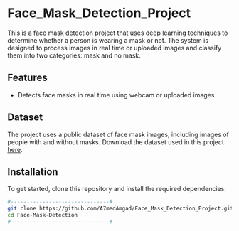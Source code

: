 # Face_Mask_Detection_Project
This is a face mask detection project that uses deep learning techniques to determine whether a person is wearing a mask or not. The system is designed to process images in real time or uploaded images and classify them into two categories: mask and no mask.


## Features
- Detects face masks in real time using webcam or uploaded images


## Dataset
The project uses a public dataset of face mask images, including images of people with and without masks. Download the dataset used in this project [here](https://www.kaggle.com/datasets/omkargurav/face-mask-dataset/code).


## Installation
To get started, clone this repository and install the required dependencies:
```bash
#-------------------------------#
git clone https://github.com/A7medAmgad/Face_Mask_Detection_Project.git
cd Face-Mask-Detection
#-------------------------------#

